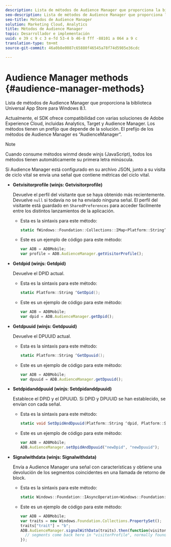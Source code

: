 ```yaml
---
description: Lista de métodos de Audience Manager que proporciona la biblioteca Universal App Store para Windows 8.1.
seo-description: Lista de métodos de Audience Manager que proporciona la biblioteca Universal App Store para Windows 8.1.
seo-title: Métodos de Audience Manager
solution: Marketing Cloud, Analytics
title: Métodos de Audience Manager
topic: Desarrollador e implementación
uuid: e 39 c 9 c 3 e-fd 53-4 b 46-8 fff -88101 a 064 a 9 c
translation-type: tm+mt
source-git-commit: 46a0b8e0087c65880f46545a78f74d5985e36cdc

---
```



# Audience Manager methods {#audience-manager-methods}

Lista de métodos de Audience Manager que proporciona la biblioteca Universal App Store para Windows 8.1.

Actualmente, el SDK ofrece compatibilidad con varias soluciones de Adobe Experience Cloud, incluidas Analytics, Target y Audience Manager. Los métodos tienen un prefijo que depende de la solución. El prefijo de los métodos de Audience Manager es “AudienceManager”.

>[!NOTE]
>
>Cuando consume métodos winmd desde winjs (JavaScript), todos los métodos tienen automáticamente su primera letra minúscula.

Si Audience Manager está configurado en su archivo JSON, junto a su visita de ciclo vital se envía una señal que contiene métricas del ciclo vital.

* **Getvisitorprofile (winjs: Getvisitorprofile)**

   Devuelve el perfil del visitante que se haya obtenido más recientemente. Devuelve `null` si todavía no se ha enviado ninguna señal. El perfil del visitante está guardado en `SharedPreferences` para acceder fácilmente entre los distintos lanzamientos de la aplicación.

   * Esta es la sintaxis para este método:

      ```csharp
      static fWindows::Foundation::Collections::IMap<Platform::String^, Platform::Object^> ^GetVisitorProfile();
      ```

   * Este es un ejemplo de código para este método:

      ```js
      var ADB = ADBMobile; 
      var profile = ADB.AudienceManager.getVisitorProfile();
      ```

* **Getdpid (winjs: Getdpid)**

   Devuelve el DPID actual.

   * Esta es la sintaxis para este método:

      ```csharp
      static Platform::String ^GetDpid();
      ```

   * Este es un ejemplo de código para este método:

      ```js
      var ADB = ADBMobile; 
      var dpid = ADB.AudienceManager.getDpid();
      ```

* **Getdpuuid (winjs: Getdpuuid)**

   Devuelve el DPUUID actual.

   * Esta es la sintaxis para este método:

      ```csharp
      static Platform::String ^GetDpuuid();
      ```

   * Este es un ejemplo de código para este método:

      ```js
      var ADB = ADBMobile; 
      var dpuuid = ADB.AudienceManager.getDpuuid();
      ```

* **Setdpidanddpuuid (winjs: Setdpidanddpuuid)**

   Establece el DPID y el DPUUID. Si DPID y DPUUID se han establecido, se envían con cada señal.

   * Esta es la sintaxis para este método:

      ```csharp
      static void SetDpidAndDpuuid(Platform::String ^dpid, Platform::String ^dpuuid); 
      ```

   * Este es un ejemplo de código para este método:

      ```js
      var ADB = ADBMobile; 
      ADB.AudienceManager.setDpidAndDpuuid("newDpid", "newDpuuid");
      ```

* **Signalwithdata (winjs: Signalwithdata)**

   Envía a Audience Manager una señal con características y obtiene una devolución de los segmentos coincidentes en una llamada de retorno de block.

   * Esta es la sintaxis para este método:

      ```csharp
      static Windows::Foundation::IAsyncOperation<Windows::Foundation::Collections::IMap<Platform::String^, Platform::Object> > ^SignalWithData(Windows::Foundation::Collections::IMap<Platform::String^, Platform::Object^> ^data);
      ```

   * Este es un ejemplo de código para este método:

      ```js
      var ADB = ADBMobile; 
      var traits = new Windows.Foundation.Collections.PropertySet(); 
      traits["trait"] = "b"; 
      ADB.AudienceManager.signalWithData(traits).then(function(visitorProfile) { 
        // segments come back here in "visitorProfile", normally found in the "segs" object of your json 
      }); 
      ```

